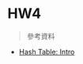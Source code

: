 # HW4
> 參考資料
* [Hash Table: Intro](http://alrightchiu.github.io/SecondRound/hash-tableintrojian-jie.html)



